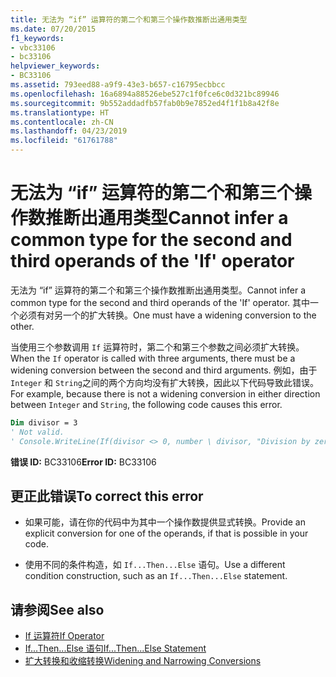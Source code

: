 ```yaml
---
title: 无法为 “if” 运算符的第二个和第三个操作数推断出通用类型
ms.date: 07/20/2015
f1_keywords:
- vbc33106
- bc33106
helpviewer_keywords:
- BC33106
ms.assetid: 793eed88-a9f9-43e3-b657-c16795ecbbcc
ms.openlocfilehash: 16a6894a88526ebe527c1f0fce6c0d321bc89946
ms.sourcegitcommit: 9b552addadfb57fab0b9e7852ed4f1f1b8a42f8e
ms.translationtype: HT
ms.contentlocale: zh-CN
ms.lasthandoff: 04/23/2019
ms.locfileid: "61761788"
---
```

# <a name="cannot-infer-a-common-type-for-the-second-and-third-operands-of-the-if-operator"></a><span data-ttu-id="1f300-102">无法为 “if” 运算符的第二个和第三个操作数推断出通用类型</span><span class="sxs-lookup"><span data-stu-id="1f300-102">Cannot infer a common type for the second and third operands of the 'If' operator</span></span>
<span data-ttu-id="1f300-103">无法为 “if” 运算符的第二个和第三个操作数推断出通用类型。</span><span class="sxs-lookup"><span data-stu-id="1f300-103">Cannot infer a common type for the second and third operands of the 'If' operator.</span></span> <span data-ttu-id="1f300-104">其中一个必须有对另一个的扩大转换。</span><span class="sxs-lookup"><span data-stu-id="1f300-104">One must have a widening conversion to the other.</span></span>  
  
 <span data-ttu-id="1f300-105">当使用三个参数调用 `If` 运算符时，第二个和第三个参数之间必须扩大转换。</span><span class="sxs-lookup"><span data-stu-id="1f300-105">When the `If` operator is called with three arguments, there must be a widening conversion between the second and third arguments.</span></span> <span data-ttu-id="1f300-106">例如，由于 `Integer` 和 `String`之间的两个方向均没有扩大转换，因此以下代码导致此错误。</span><span class="sxs-lookup"><span data-stu-id="1f300-106">For example, because there is not a widening conversion in either direction between `Integer` and `String`, the following code causes this error.</span></span>  
  
```vb  
Dim divisor = 3  
' Not valid.  
' Console.WriteLine(If(divisor <> 0, number \ divisor, "Division by zero"))  
```  
  
 <span data-ttu-id="1f300-107">**错误 ID:** BC33106</span><span class="sxs-lookup"><span data-stu-id="1f300-107">**Error ID:** BC33106</span></span>  
  
## <a name="to-correct-this-error"></a><span data-ttu-id="1f300-108">更正此错误</span><span class="sxs-lookup"><span data-stu-id="1f300-108">To correct this error</span></span>  
  
- <span data-ttu-id="1f300-109">如果可能，请在你的代码中为其中一个操作数提供显式转换。</span><span class="sxs-lookup"><span data-stu-id="1f300-109">Provide an explicit conversion for one of the operands, if that is possible in your code.</span></span>  
  
- <span data-ttu-id="1f300-110">使用不同的条件构造，如 `If...Then...Else` 语句。</span><span class="sxs-lookup"><span data-stu-id="1f300-110">Use a different condition construction, such as an `If...Then...Else` statement.</span></span>  
  
## <a name="see-also"></a><span data-ttu-id="1f300-111">请参阅</span><span class="sxs-lookup"><span data-stu-id="1f300-111">See also</span></span>

- [<span data-ttu-id="1f300-112">If 运算符</span><span class="sxs-lookup"><span data-stu-id="1f300-112">If Operator</span></span>](../../visual-basic/language-reference/operators/if-operator.md)
- [<span data-ttu-id="1f300-113">If...Then...Else 语句</span><span class="sxs-lookup"><span data-stu-id="1f300-113">If...Then...Else Statement</span></span>](../../visual-basic/language-reference/statements/if-then-else-statement.md)
- [<span data-ttu-id="1f300-114">扩大转换和收缩转换</span><span class="sxs-lookup"><span data-stu-id="1f300-114">Widening and Narrowing Conversions</span></span>](../../visual-basic/programming-guide/language-features/data-types/widening-and-narrowing-conversions.md)
